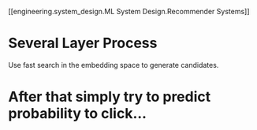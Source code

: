 
[[engineering.system_design.ML System Design.Recommender Systems]]

# Several Layer Process
Use fast search in the embedding space to generate candidates.

# After that simply try to predict probability to click...